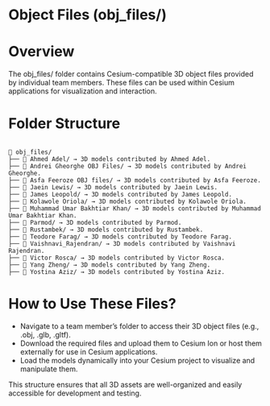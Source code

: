 # Object Files (obj_files/)

# Overview
The obj_files/ folder contains Cesium-compatible 3D object files provided by individual team members. These files can be used within Cesium applications for visualization and interaction.

# Folder Structure
 ```

📂 obj_files/
├── 📂 Ahmed Adel/ → 3D models contributed by Ahmed Adel.
├── 📂 Andrei Gheorghe OBJ Files/ → 3D models contributed by Andrei Gheorghe.
├── 📂 Asfa Feeroze OBJ files/ → 3D models contributed by Asfa Feeroze.
├── 📂 Jaein Lewis/ → 3D models contributed by Jaein Lewis.
├── 📂 James Leopold/ → 3D models contributed by James Leopold.
├── 📂 Kolawole Oriola/ → 3D models contributed by Kolawole Oriola.
├── 📂 Muhammad Umar Bakhtiar Khan/ → 3D models contributed by Muhammad Umar Bakhtiar Khan.
├── 📂 Parmod/ → 3D models contributed by Parmod.
├── 📂 Rustambek/ → 3D models contributed by Rustambek.
├── 📂 Teodore Farag/ → 3D models contributed by Teodore Farag.
├── 📂 Vaishnavi_Rajendran/ → 3D models contributed by Vaishnavi Rajendran.
├── 📂 Victor Rosca/ → 3D models contributed by Victor Rosca.
├── 📂 Yang Zheng/ → 3D models contributed by Yang Zheng.
├── 📂 Yostina Aziz/ → 3D models contributed by Yostina Aziz.

 ```

# How to Use These Files?
- Navigate to a team member’s folder to access their 3D object files (e.g., .obj, .glb, .gltf).
- Download the required files and upload them to Cesium Ion or host them externally for use in Cesium applications.
- Load the models dynamically into your Cesium project to visualize and manipulate them.

This structure ensures that all 3D assets are well-organized and easily accessible for development and testing.